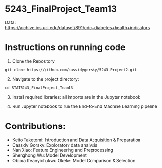 # 5243_FinalProject_Team13 

Data: https://archive.ics.uci.edu/dataset/891/cdc+diabetes+health+indicators 

# Instructions on running code

1. Clone the Repository
```{python} 
git clone https://github.com/cassidygorsky/5243-Project2.git
```
2. Navigate to the project directory:
```{python} 
cd STAT5243_FinalProject_Team13
```
3. Install required libraries: all imports are in the Jupyter notebook
   
4. Run Jupyter notebook to run the End-to-End Machine Learning pipeline

# Contributions: 
* Keito Taketomi: Introduction and Data Acquisition & Preparation
* Cassidy Gorsky: Exploratory data analysis
* Nan Xiao:  Feature Engineering and Preprocessing
* Shenghong Wu: Model Development
* Obiora Ifeanyichukwu Okeke: Model Comparison & Selection

